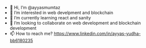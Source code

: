 - 👋 Hi, I’m @ayyasmumtaz
- 👀 I’m interested in web develpment and blockchain
- 🌱 I’m currently learning react and sanity
- 💞️ I’m looking to collaborate on web development and blockchain development
- 📫 How to reach me? https://www.linkedin.com/in/ayyas-yudha-bb6180235

<!---
ayyasmumtaz/ayyasmumtaz is a ✨ special ✨ repository because its `README.md` (this file) appears on your GitHub profile.
You can click the Preview link to take a look at your changes.
--->
